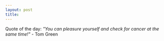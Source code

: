 ```yaml
---
layout: post
title: 
---
```


Quote of the day: <i>"You can pleasure yourself and check for cancer at the same time!"</i> - Tom Green

